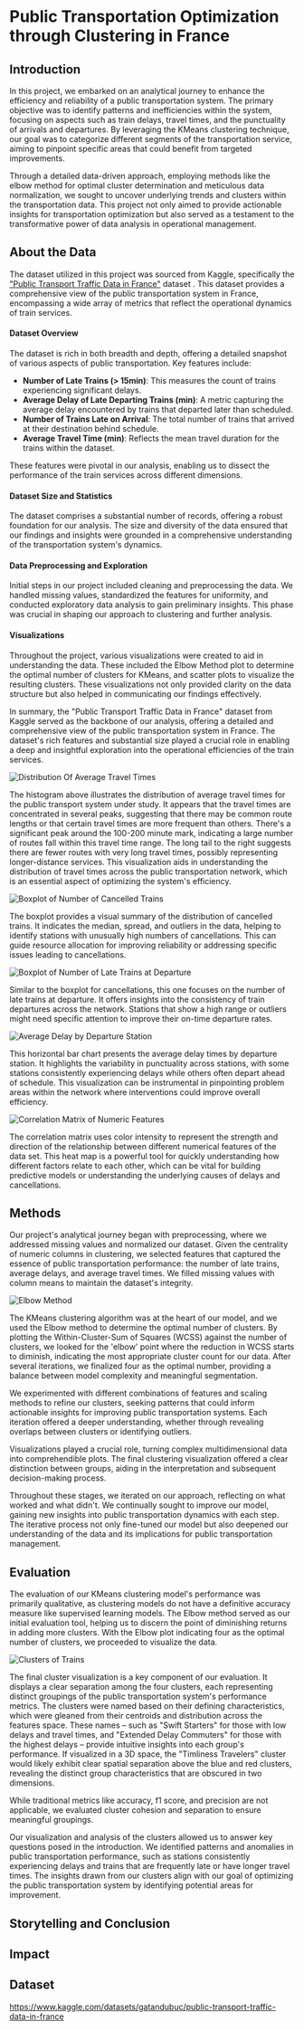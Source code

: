 # Public Transportation Optimization through Clustering in France

## Introduction
In this project, we embarked on an analytical journey to enhance the efficiency and reliability of a public transportation system. The primary objective was to identify patterns and inefficiencies within the system, focusing on aspects such as train delays, travel times, and the punctuality of arrivals and departures. By leveraging the KMeans clustering technique, our goal was to categorize different segments of the transportation service, aiming to pinpoint specific areas that could benefit from targeted improvements.

Through a detailed data-driven approach, employing methods like the elbow method for optimal cluster determination and meticulous data normalization, we sought to uncover underlying trends and clusters within the transportation data. This project not only aimed to provide actionable insights for transportation optimization but also served as a testament to the transformative power of data analysis in operational management.
## About the Data
The dataset utilized in this project was sourced from Kaggle, specifically the ["Public Transport Traffic Data in France"](https://www.kaggle.com/datasets/gatandubuc/public-transport-traffic-data-in-france) dataset . This dataset provides a comprehensive view of the public transportation system in France, encompassing a wide array of metrics that reflect the operational dynamics of train services.

#### Dataset Overview
The dataset is rich in both breadth and depth, offering a detailed snapshot of various aspects of public transportation. Key features include:
- **Number of Late Trains (> 15min)**: This measures the count of trains experiencing significant delays.
- **Average Delay of Late Departing Trains (min)**: A metric capturing the average delay encountered by trains that departed later than scheduled.
- **Number of Trains Late on Arrival**: The total number of trains that arrived at their destination behind schedule.
- **Average Travel Time (min)**: Reflects the mean travel duration for the trains within the dataset.

These features were pivotal in our analysis, enabling us to dissect the performance of the train services across different dimensions.

#### Dataset Size and Statistics
The dataset comprises a substantial number of records, offering a robust foundation for our analysis. The size and diversity of the data ensured that our findings and insights were grounded in a comprehensive understanding of the transportation system's dynamics.

#### Data Preprocessing and Exploration
Initial steps in our project included cleaning and preprocessing the data. We handled missing values, standardized the features for uniformity, and conducted exploratory data analysis to gain preliminary insights. This phase was crucial in shaping our approach to clustering and further analysis.

#### Visualizations
Throughout the project, various visualizations were created to aid in understanding the data. These included the Elbow Method plot to determine the optimal number of clusters for KMeans, and scatter plots to visualize the resulting clusters. These visualizations not only provided clarity on the data structure but also helped in communicating our findings effectively.

In summary, the "Public Transport Traffic Data in France" dataset from Kaggle served as the backbone of our analysis, offering a detailed and comprehensive view of the public transportation system in France. The dataset's rich features and substantial size played a crucial role in enabling a deep and insightful exploration into the operational efficiencies of the train services.


![Distribution Of Average Travel Times](visualizations/DistributionOfAverageTravelTimes.png)

The histogram above illustrates the distribution of average travel times for the public transport system under study. It appears that the travel times are concentrated in several peaks, suggesting that there may be common route lengths or that certain travel times are more frequent than others. There's a significant peak around the 100-200 minute mark, indicating a large number of routes fall within this travel time range. The long tail to the right suggests there are fewer routes with very long travel times, possibly representing longer-distance services. This visualization aids in understanding the distribution of travel times across the public transportation network, which is an essential aspect of optimizing the system's efficiency.



![Boxplot of Number of Cancelled Trains](visualizations/BoxplotOfNumberOfCancelledTrains.png)

The boxplot provides a visual summary of the distribution of cancelled trains. It indicates the median, spread, and outliers in the data, helping to identify stations with unusually high numbers of cancellations. This can guide resource allocation for improving reliability or addressing specific issues leading to cancellations.


![Boxplot of Number of Late Trains at Departure](visualizations/BoxplotOfNumberOfLateTrainsAtDeparture.png)

Similar to the boxplot for cancellations, this one focuses on the number of late trains at departure. It offers insights into the consistency of train departures across the network. Stations that show a high range or outliers might need specific attention to improve their on-time departure rates.


![Average Delay by Departure Station](visualizations/AverageDelayByDepartureStation.png)

This horizontal bar chart presents the average delay times by departure station. It highlights the variability in punctuality across stations, with some stations consistently experiencing delays while others often depart ahead of schedule. This visualization can be instrumental in pinpointing problem areas within the network where interventions could improve overall efficiency.


![Correlation Matrix of Numeric Features](visualizations/CorrelationMatrixOfNumericFeatures.png)

The correlation matrix uses color intensity to represent the strength and direction of the relationship between different numerical features of the data set. This heat map is a powerful tool for quickly understanding how different factors relate to each other, which can be vital for building predictive models or understanding the underlying causes of delays and cancellations.


## Methods
Our project's analytical journey began with preprocessing, where we addressed missing values and normalized our dataset. Given the centrality of numeric columns in clustering, we selected features that captured the essence of public transportation performance: the number of late trains, average delays, and average travel times. We filled missing values with column means to maintain the dataset's integrity.

![Elbow Method](visualizations/ElbowMethodAnnotated.png)

The KMeans clustering algorithm was at the heart of our model, and we used the Elbow method to determine the optimal number of clusters. By plotting the Within-Cluster-Sum of Squares (WCSS) against the number of clusters, we looked for the 'elbow' point where the reduction in WCSS starts to diminish, indicating the most appropriate cluster count for our data. After several iterations, we finalized four as the optimal number, providing a balance between model complexity and meaningful segmentation.


We experimented with different combinations of features and scaling methods to refine our clusters, seeking patterns that could inform actionable insights for improving public transportation systems. Each iteration offered a deeper understanding, whether through revealing overlaps between clusters or identifying outliers.

Visualizations played a crucial role, turning complex multidimensional data into comprehendible plots. The final clustering visualization offered a clear distinction between groups, aiding in the interpretation and subsequent decision-making process.

Throughout these stages, we iterated on our approach, reflecting on what worked and what didn't. We continually sought to improve our model, gaining new insights into public transportation dynamics with each step. The iterative process not only fine-tuned our model but also deepened our understanding of the data and its implications for public transportation management.

## Evaluation
The evaluation of our KMeans clustering model's performance was primarily qualitative, as clustering models do not have a definitive accuracy measure like supervised learning models. The Elbow method served as our initial evaluation tool, helping us to discern the point of diminishing returns in adding more clusters. With the Elbow plot indicating four as the optimal number of clusters, we proceeded to visualize the data.

![Clusters of Trains](visualizations/ClustersOfTrains.png)


The final cluster visualization is a key component of our evaluation. It displays a clear separation among the four clusters, each representing distinct groupings of the public transportation system's performance metrics. The clusters were named based on their defining characteristics, which were gleaned from their centroids and distribution across the features space. These names – such as "Swift Starters" for those with low delays and travel times, and "Extended Delay Commuters" for those with the highest delays – provide intuitive insights into each group's performance. If visualized in a 3D space, the "Timliness Travelers" cluster would likely exhibit clear spatial separation above the blue and red clusters, revealing the distinct group characteristics that are obscured in two dimensions.

While traditional metrics like accuracy, f1 score, and precision are not applicable, we evaluated cluster cohesion and separation to ensure meaningful groupings.

Our visualization and analysis of the clusters allowed us to answer key questions posed in the introduction. We identified patterns and anomalies in public transportation performance, such as stations consistently experiencing delays and trains that are frequently late or have longer travel times. The insights drawn from our clusters align with our goal of optimizing the public transportation system by identifying potential areas for improvement.



## Storytelling and Conclusion

## Impact

## Dataset
https://www.kaggle.com/datasets/gatandubuc/public-transport-traffic-data-in-france

